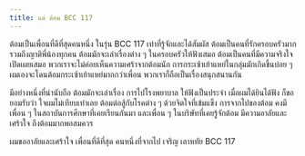 ```yaml
---
title: แด่ ต้อม BCC 117
---
```



ต้อมเป็นเพื่อนที่ดีที่สุดคนหนึ่ง ในรุ่น BCC 117 เท่าที่รู้จักและได้สัมผัส ต้อมเป็นคนที่รักครอบครัวมาก รวมถึงญาติพี่น้องทุกคน ต้อมมักจะเล่าเรื่องต่าง ๆ ในครอบครัวให้ฟังเสมอ ต้อมเป็นคนที่มีความจริงใจ เปิดเผยเสมอ  พวกเราจะไม่ค่อยเห็นความเศร้าจากต้อมนัก การกระเซ้าเย้าแหย่ในกลุ่มมักเกิดขึ้นบ่อย ๆ ผมเองจะโดนต้อมกระเซ้าเย้าแหย่มากกว่าเพื่อน พวกเราก็ถือเป็นเรื่องสนุกสนานกัน

มีอย่างหนึ่งที่น่านับถือ ต้อมมักจะเล่าเรื่อง การไปโรงพยาบาล ให้ฟังเป็นประจำ เมื่อผมได้ยินได้ฟัง ก็ขอยอมรับว่า ใจผมไม่เทียบเท่าเลย ต้อมต่อสู้กับโรคต่าง ๆ ด้วยจิตใจที่เข้มแข็ง  การจากไปของต้อม คงมีเพื่อน ๆ ในสถาบันการศึกษาที่เคยเรียนกันมา และเพื่อน ๆ ในบริษัทที่เคยรู้จักต้อม มีความอาลัยและเศร้าใจ ถึงต้อมมากพอสมควร

ผมขออาลัยและเศร้าใจ เพื่อนที่ดีที่สุด คนหนึ่งที่จากไป
เจริญ เลาหทัย BCC 117

